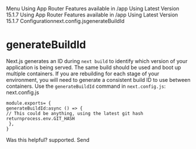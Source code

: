 Menu
Using App Router
Features available in /app
Using Latest Version
15.1.7
Using App Router
Features available in /app
Using Latest Version
15.1.7
Configurationnext.config.jsgenerateBuildId
# generateBuildId
Next.js generates an ID during `next build` to identify which version of your application is being served. The same build should be used and boot up multiple containers.
If you are rebuilding for each stage of your environment, you will need to generate a consistent build ID to use between containers. Use the `generateBuildId` command in `next.config.js`:
next.config.js
```
module.exports= {
generateBuildId:async () => {
// This could be anything, using the latest git hash
returnprocess.env.GIT_HASH
 },
}
```

Was this helpful?
supported.
Send
